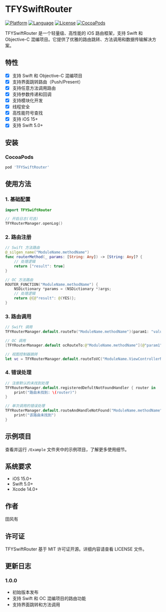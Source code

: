 # TFYSwiftRouter

[![Platform](https://img.shields.io/badge/platform-iOS-blue.svg?style=flat)](https://developer.apple.com/iphone/index.action)
[![Language](http://img.shields.io/badge/language-swift-brightgreen.svg?style=flat)](https://developer.apple.com/swift)
[![License](http://img.shields.io/badge/license-MIT-lightgrey.svg?style=flat)](http://mit-license.org)
[![CocoaPods](https://img.shields.io/cocoapods/v/TFYSwiftRouter.svg)](https://cocoapods.org/pods/TFYSwiftRouter)

TFYSwiftRouter 是一个轻量级、高性能的 iOS 路由框架，支持 Swift 和 Objective-C 混编项目。它提供了优雅的路由跳转、方法调用和数据传输解决方案。

## 特性

- [x] 支持 Swift 和 Objective-C 混编项目
- [x] 支持界面跳转路由（Push/Present）
- [x] 支持任意方法调用路由
- [x] 支持参数传递和回调
- [x] 支持模块化开发
- [x] 线程安全
- [x] 高性能符号查找
- [x] 支持 iOS 15+ 
- [x] 支持 Swift 5.0+

## 安装

### CocoaPods

```ruby
pod 'TFYSwiftRouter'
```

## 使用方法

### 1. 基础配置

```swift
import TFYSwiftRouter

// 开启日志(可选)
TFYRouterManager.openLog()
```

### 2. 路由注册

```swift
// Swift 方法路由
@_silgen_name("ModuleName.methodName")
func routerMethod(_ params: [String: Any]) -> [String: Any]? {
    // 处理逻辑
    return ["result": true]
}

// OC 方法路由
ROUTER_FUNCTION("ModuleName.methodName") {
    NSDictionary *params = (NSDictionary *)args;
    // 处理逻辑
    return @{@"result": @(YES)};
}
```

### 3. 路由调用

```swift
// Swift 调用
TFYRouterManager.default.routeTo("ModuleName.methodName")(param1: "value1", param2: "value2")

// OC 调用
[TFYRouterManager.default ocRouteTo:@"ModuleName.methodName"](@"param1": @"value1", @"param2": @"value2");

// 视图控制器跳转
let vc = TFYRouterManager.default.routeToVC("ModuleName.ViewControllerName", parame: ["key": "value"])
```

### 4. 错误处理

```swift
// 注册默认的未找到处理
TFYRouterManager.default.registeredDefultNotFoundHandler { router in
    print("路由未找到: \(router)")
}

// 单次调用的错误处理
TFYRouterManager.default.routeAndHandleNotFound("ModuleName.methodName") {
    print("该路由未找到")
}
```

## 示例项目

查看并运行 `/Example` 文件夹中的示例项目，了解更多使用细节。

## 系统要求

- iOS 15.0+
- Swift 5.0+
- Xcode 14.0+

## 作者

田风有

## 许可证

TFYSwiftRouter 基于 MIT 许可证开源。详细内容请查看 LICENSE 文件。

## 更新日志

### 1.0.0
- 初始版本发布
- 支持 Swift 和 OC 混编项目的路由功能
- 支持界面跳转和方法调用
